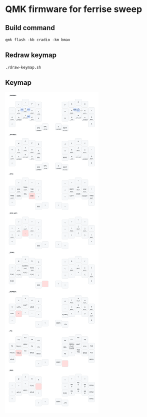 # QMK firmware for ferrise sweep

## Build command

```
qmk flash -kb cradio -km bmax
```

## Redraw keymap
```
./draw-keymap.sh
```

## Keymap
![keymap image](sweep.svg)
